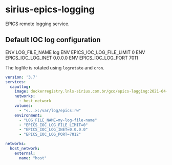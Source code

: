 # sirius-epics-logging
EPICS remote logging service.

## Default IOC log configuration
ENV LOG_FILE_NAME log
ENV EPICS_IOC_LOG_FILE_LIMIT 0
ENV EPICS_IOC_LOG_INET 0.0.0.0
ENV EPICS_IOC_LOG_PORT 7011

The logfile is rotated using `logrotate` and `cron`.

```yaml
version: '3.7'
services:
  caputlog:
    image: dockerregistry.lnls-sirius.com.br/gco/epics-logging:2021-04-14-65563cb
    networks:
      - host_network
    volumes:
      - "<...>:/var/log/epics:rw"
    environment:
      - "LOG_FILE_NAME=my-log-file-name"
      - "EPICS_IOC_LOG_FILE_LIMIT=0"
      - "EPICS_IOC_LOG_INET=0.0.0.0"
      - "EPICS_IOC_LOG_PORT=7012"

networks:
  host_network:
    external:
      name: "host"
```